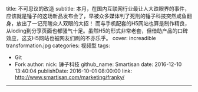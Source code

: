 title: 不可思议的改造
subtitle: 本月，在国内互联网行业最让人大跌眼界的事件，应该就是锤子的这场新品发布会了，早被众多媒体判了死刑的锤子科技突然咸鱼翻身，放出了一记亮瞎众人双眼的大招！ 而与手机配套的H5网站也算是制作精良，从loding到分享页面也都骚气十足。虽然H5的形式非常老套，但借助产品的口碑效应，这支H5网站也被网友们刷的不亦乐乎。
cover: increadible transformation.jpg
categories: 视频型
tags:
  - Git
  - Fork
author:
  nick: 锤子科技
  github_name: Smartisan
date: 2016-12-10 13:40:04
publishDate: 2016-10-01 08:00:00
link: http://www.smartisan.com/marketing/franky/
---
